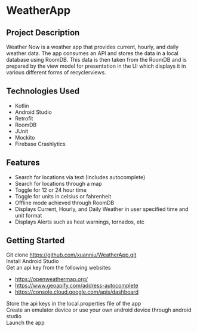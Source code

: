 # WeatherApp
## Project Description
Weather Now is a weather app that provides current, hourly, and daily weather data. The app consumes an API and stores the data in a local database using RoomDB. 
This data is then taken from the RoomDB and is prepared by the view model for presentation in the UI which displays it in various different forms of recyclerviews.
## Technologies Used
- Kotlin
- Android Studio
- Retrofit
- RoomDB
- JUnit
- Mockito
- Firebase Crashlytics
## Features
- Search for locations via text (Includes autocomplete)
- Search for locations through a map
- Toggle for 12 or 24 hour time
- Toggle for units in celsius or fahrenheit
- Offline mode achieved through RoomDB
- Displays Current, Hourly, and Daily Weather in user specified time and unit format
- Displays Alerts such as heat warnings, tornados, etc
## Getting Started
Git clone https://github.com/xuanniu/WeatherApp.git  
Install Android Studio  
Get an api key from the following websites
- https://openweathermap.org/
- https://www.geoapify.com/address-autocomplete
- https://console.cloud.google.com/apis/dashboard  
  
Store the api keys in the local.properties file of the app  
Create an emulator device or use your own android device through android studio  
Launch the app



